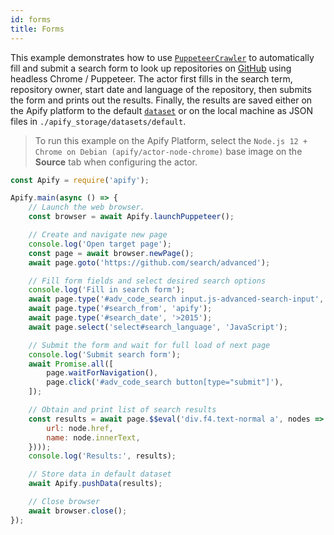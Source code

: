 ```yaml
---
id: forms
title: Forms
---
```


 This example demonstrates how to use [`PuppeteerCrawler`](/docs/api/puppeteer-crawler)
 to automatically fill and submit a search form to look up repositories on
 [GitHub](https://github.com) using headless Chrome / Puppeteer.
 The actor first fills in the search term, repository owner, start date and
 language of the repository, then submits the form and prints out the results.
 Finally, the results are saved either on the Apify platform to the default
 [`dataset`](/docs/api/dataset)
 or on the local machine as JSON files in `./apify_storage/datasets/default`.

 > To run this example on the Apify Platform, select the `Node.js 12 + Chrome on Debian (apify/actor-node-chrome)` 
 >base image on the **Source** tab when configuring the actor.

```javascript
const Apify = require('apify');

Apify.main(async () => {
    // Launch the web browser.
    const browser = await Apify.launchPuppeteer();

    // Create and navigate new page
    console.log('Open target page');
    const page = await browser.newPage();
    await page.goto('https://github.com/search/advanced');

    // Fill form fields and select desired search options
    console.log('Fill in search form');
    await page.type('#adv_code_search input.js-advanced-search-input', 'apify-js');
    await page.type('#search_from', 'apify');
    await page.type('#search_date', '>2015');
    await page.select('select#search_language', 'JavaScript');

    // Submit the form and wait for full load of next page
    console.log('Submit search form');
    await Promise.all([
        page.waitForNavigation(),
        page.click('#adv_code_search button[type="submit"]'),
    ]);

    // Obtain and print list of search results
    const results = await page.$$eval('div.f4.text-normal a', nodes => nodes.map(node => ({
        url: node.href,
        name: node.innerText,
    })));
    console.log('Results:', results);

    // Store data in default dataset
    await Apify.pushData(results);

    // Close browser
    await browser.close();
});
```
